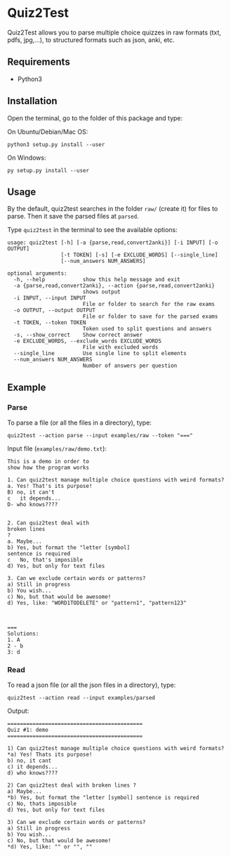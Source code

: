 # Quiz2Test

Quiz2Test allows you to parse multiple choice quizzes in raw formats (txt, pdfs, jpg,...), to structured formats such 
as json, anki, etc.


## Requirements

- Python3


## Installation

Open the terminal, go to the folder of this package and type:

On Ubuntu/Debian/Mac OS:

```
python3 setup.py install --user
```

On Windows:

```
py setup.py install --user
```


## Usage

By the default, quiz2test searches in the folder `raw/` (create it) for files to parse. Then it save the parsed files at `parsed`.

Type `quiz2test` in the terminal to see the available options:

```
usage: quiz2test [-h] [-a {parse,read,convert2anki}] [-i INPUT] [-o OUTPUT]
                 [-t TOKEN] [-s] [-e EXCLUDE_WORDS] [--single_line]
                 [--num_answers NUM_ANSWERS]

optional arguments:
  -h, --help            show this help message and exit
  -a {parse,read,convert2anki}, --action {parse,read,convert2anki}
                        shows output
  -i INPUT, --input INPUT
                        File or folder to search for the raw exams
  -o OUTPUT, --output OUTPUT
                        File or folder to save for the parsed exams
  -t TOKEN, --token TOKEN
                        Token used to split questions and answers
  -s, --show_correct    Show correct answer
  -e EXCLUDE_WORDS, --exclude_words EXCLUDE_WORDS
                        File with excluded words
  --single_line         Use single line to split elements
  --num_answers NUM_ANSWERS
                        Number of answers per question
```

## Example

### Parse

To parse a file (or all the files in a directory), type:

```
quiz2test --action parse --input examples/raw --token "==="
```

Input file (`examples/raw/demo.txt`):

```
This is a demo in order to
show how the program works

1. Can quiz2test manage multiple choice questions with weird formats?
a. Yes! That's its purpose!
B) no, it can't
c	it depends...
D- who knows????


2. Can quiz2test deal with
broken lines
?
a. Maybe...
b) Yes, but format the "letter [symbol]
sentence is required
c	No, that's imposible
d) Yes, but only for text files

3. Can we exclude certain words or patterns?
a) Still in progress
b) You wish...
c) No, but that would be awesome!
d) Yes, like: "WORD1TODELETE" or "pattern1", "pattern123"



===
Solutions:
1. A
2 - b
3: d
```


### Read

To read a json file (or all the json files in a directory), type:

```
quiz2test --action read --input examples/parsed
```

Output:

```
===========================================
Quiz #1: demo
===========================================

1) Can quiz2test manage multiple choice questions with weird formats?
*a) Yes! Thats its purpose!
b) no, it cant
c) it depends...
d) who knows????

2) Can quiz2test deal with broken lines ?
a) Maybe...
*b) Yes, but format the "letter [symbol] sentence is required
c) No, thats imposible
d) Yes, but only for text files

3) Can we exclude certain words or patterns?
a) Still in progress
b) You wish...
c) No, but that would be awesome!
*d) Yes, like: "" or "", ""
```